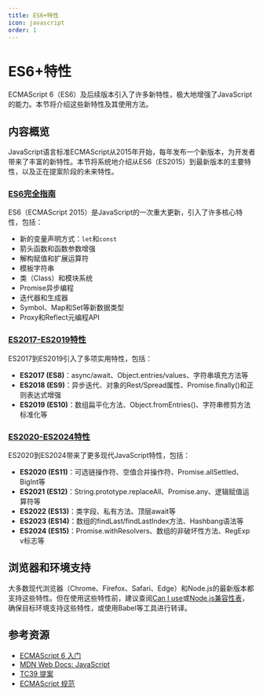 ```yaml
---
title: ES6+特性
icon: javascript
order: 1
---
```


# ES6+特性

ECMAScript 6（ES6）及后续版本引入了许多新特性，极大地增强了JavaScript的能力。本节将介绍这些新特性及其使用方法。

## 内容概览

JavaScript语言标准ECMAScript从2015年开始，每年发布一个新版本，为开发者带来了丰富的新特性。本节将系统地介绍从ES6（ES2015）到最新版本的主要特性，以及正在提案阶段的未来特性。

### [ES6完全指南](./4.1.1-ES6完全指南.md)

ES6（ECMAScript 2015）是JavaScript的一次重大更新，引入了许多核心特性，包括：

- 新的变量声明方式：`let`和`const`
- 箭头函数和函数参数增强
- 解构赋值和扩展运算符
- 模板字符串
- 类（Class）和模块系统
- Promise异步编程
- 迭代器和生成器
- Symbol、Map和Set等新数据类型
- Proxy和Reflect元编程API

### [ES2017-ES2019特性](./4.1.2-ES2017-ES2019特性.md)

ES2017到ES2019引入了多项实用特性，包括：

- **ES2017 (ES8)**：async/await、Object.entries/values、字符串填充方法等
- **ES2018 (ES9)**：异步迭代、对象的Rest/Spread属性、Promise.finally()和正则表达式增强
- **ES2019 (ES10)**：数组扁平化方法、Object.fromEntries()、字符串修剪方法标准化等

### [ES2020-ES2024特性](./4.1.3-ES2020-ES2024特性.md)

ES2020到ES2024带来了更多现代JavaScript特性，包括：

- **ES2020 (ES11)**：可选链操作符、空值合并操作符、Promise.allSettled、BigInt等
- **ES2021 (ES12)**：String.prototype.replaceAll、Promise.any、逻辑赋值运算符等
- **ES2022 (ES13)**：类字段、私有方法、顶层await等
- **ES2023 (ES14)**：数组的findLast/findLastIndex方法、Hashbang语法等
- **ES2024 (ES15)**：Promise.withResolvers、数组的非破坏性方法、RegExp v标志等

## 浏览器和环境支持

大多数现代浏览器（Chrome、Firefox、Safari、Edge）和Node.js的最新版本都支持这些特性。但在使用这些特性前，建议查阅[Can I use](https://caniuse.com/)或[Node.js兼容性表](https://node.green/)，确保目标环境支持这些特性，或使用Babel等工具进行转译。

## 参考资源

- [ECMAScript 6 入门](https://es6.ruanyifeng.com/)
- [MDN Web Docs: JavaScript](https://developer.mozilla.org/zh-CN/docs/Web/JavaScript)
- [TC39 提案](https://github.com/tc39/proposals)
- [ECMAScript 规范](https://tc39.es/ecma262/)